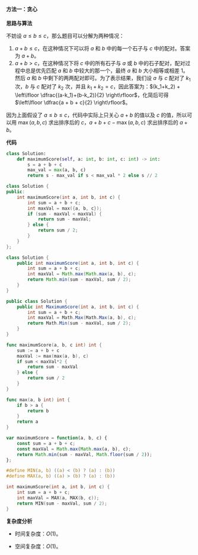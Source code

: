 #### 方法一：贪心

**思路与算法**

不妨设 $a \le b \le c$，那么题目可以分解为两种情况：

1. $a + b \le c$，在这种情况下可以将 $a$ 和 $b$ 中的每一个石子与 $c$ 中的配对。答案为 $a + b$。
2. $a + b \gt c$，在这种情况下将 $c$ 中的所有石子与 $a$ 或 $b$ 中的石子配对，配对过程中总是优先匹配 $a$ 和 $b$ 中较大的那一个，最终 $a$ 和 $b$ 大小相等或相差 $1$。然后 $a$ 和 $b$ 中剩下的两两配对即可。为了表示结果，我们设 $a$ 与 $c$ 配对了 $k_1$ 次，$b$ 与 $c$ 配对了 $k_2$ 次，并且 $k_1 + k_2 = c$，因此答案为：$(k_1+k_2) + \left\lfloor \dfrac{(a-k_1)+(b-k_2)}{2} \right\rfloor$，化简后可得 $\left\lfloor \dfrac{a + b + c}{2} \right\rfloor$。

因为上面假设了 $a \le b \le c$，代码中实际上只关心 $a + b$ 的值以及 $c$ 的值，所以可以用 $\max(a, b, c)$ 求出排序后的 $c$，$a + b + c - \max(a, b, c)$ 求出排序后的 $a + b$。

**代码**

```Python [sol1-Python3]
class Solution:
    def maximumScore(self, a: int, b: int, c: int) -> int:
        s = a + b + c
        max_val = max(a, b, c)
        return s - max_val if s < max_val * 2 else s // 2
```

```C++ [sol1-C++]
class Solution {
public:
    int maximumScore(int a, int b, int c) {
        int sum = a + b + c;
        int maxVal = max({a, b, c});
        if (sum - maxVal < maxVal) {
            return sum - maxVal;
        } else {
            return sum / 2;
        }
    }
};
```

```Java [sol1-Java]
class Solution {
    public int maximumScore(int a, int b, int c) {
        int sum = a + b + c;
        int maxVal = Math.max(Math.max(a, b), c);
        return Math.min(sum - maxVal, sum / 2);
    }
}
```

```C# [sol1-C#]
public class Solution {
    public int MaximumScore(int a, int b, int c) {
        int sum = a + b + c;
        int maxVal = Math.Max(Math.Max(a, b), c);
        return Math.Min(sum - maxVal, sum / 2);
    }
}
```

```go [sol1-Golang]
func maximumScore(a, b, c int) int {
	sum := a + b + c
	maxVal := max(max(a, b), c)
	if sum < maxVal*2 {
		return sum - maxVal
	} else {
		return sum / 2
	}
}

func max(a, b int) int {
	if b > a {
		return b
	}
	return a
}
```

```JavaScript [sol1-JavaScript]
var maximumScore = function(a, b, c) {
    const sum = a + b + c;
    const maxVal = Math.max(Math.max(a, b), c);
    return Math.min(sum - maxVal, Math.floor(sum / 2));
};
```

```C [sol1-C]
#define MIN(a, b) ((a) < (b) ? (a) : (b))
#define MAX(a, b) ((a) > (b) ? (a) : (b))

int maximumScore(int a, int b, int c) {
    int sum = a + b + c;
    int maxVal = MAX(a, MAX(b, c));
    return MIN(sum - maxVal, sum / 2);
}
```

**复杂度分析**

- 时间复杂度：$O(1)$。

- 空间复杂度：$O(1)$。